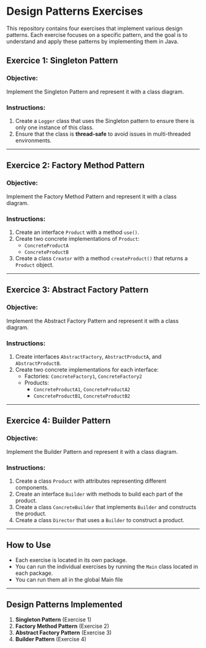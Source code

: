 # Design Patterns Exercises

This repository contains four exercises that implement various design patterns. Each exercise focuses on a specific pattern, and the goal is to understand and apply these patterns by implementing them in Java.

## Exercice 1: Singleton Pattern
### Objective:
Implement the Singleton Pattern and represent it with a class diagram.

### Instructions:
1. Create a `Logger` class that uses the Singleton pattern to ensure there is only one instance of this class.
2. Ensure that the class is **thread-safe** to avoid issues in multi-threaded environments.

---

## Exercice 2: Factory Method Pattern
### Objective:
Implement the Factory Method Pattern and represent it with a class diagram.

### Instructions:
1. Create an interface `Product` with a method `use()`.
2. Create two concrete implementations of `Product`:
   - `ConcreteProductA`
   - `ConcreteProductB`
3. Create a class `Creator` with a method `createProduct()` that returns a `Product` object.

---

## Exercice 3: Abstract Factory Pattern
### Objective:
Implement the Abstract Factory Pattern and represent it with a class diagram.

### Instructions:
1. Create interfaces `AbstractFactory`, `AbstractProductA`, and `AbstractProductB`.
2. Create two concrete implementations for each interface:
   - Factories: `ConcreteFactory1`, `ConcreteFactory2`
   - Products:
     - `ConcreteProductA1`, `ConcreteProductA2`
     - `ConcreteProductB1`, `ConcreteProductB2`

---

## Exercice 4: Builder Pattern
### Objective:
Implement the Builder Pattern and represent it with a class diagram.

### Instructions:
1. Create a class `Product` with attributes representing different components.
2. Create an interface `Builder` with methods to build each part of the product.
3. Create a class `ConcreteBuilder` that implements `Builder` and constructs the product.
4. Create a class `Director` that uses a `Builder` to construct a product.

---

## How to Use
- Each exercise is located in its own package.
- You can run the individual exercises by running the `Main` class located in each package.
- You can run them all in the global Main file

---

## Design Patterns Implemented
1. **Singleton Pattern** (Exercise 1)
2. **Factory Method Pattern** (Exercise 2)
3. **Abstract Factory Pattern** (Exercise 3)
4. **Builder Pattern** (Exercise 4)
